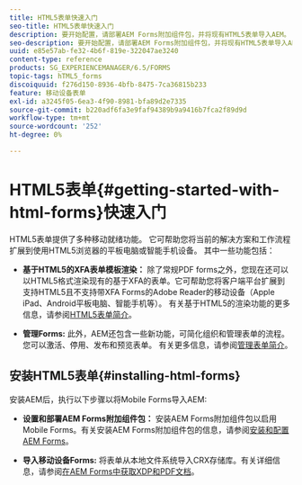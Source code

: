 ```yaml
---
title: HTML5表单快速入门
seo-title: HTML5表单快速入门
description: 要开始配置，请部署AEM Forms附加组件包，并将现有HTML5表单导入AEM。
seo-description: 要开始配置，请部署AEM Forms附加组件包，并将现有HTML5表单导入AEM。
uuid: e85e57ab-fe32-4b6f-819e-322047ae3240
content-type: reference
products: SG_EXPERIENCEMANAGER/6.5/FORMS
topic-tags: hTML5_forms
discoiquuid: f276d150-8936-4bfb-8475-7ca36815b233
feature: 移动设备表单
exl-id: a3245f05-6ea3-4f90-8981-bfa89d2e7335
source-git-commit: b220adf6fa3e9faf94389b9a9416b7fca2f89d9d
workflow-type: tm+mt
source-wordcount: '252'
ht-degree: 0%

---
```


# HTML5表单{#getting-started-with-html-forms}快速入门

HTML5表单提供了多种移动就绪功能。 它可帮助您将当前的解决方案和工作流程扩展到使用HTML5浏览器的平板电脑或智能手机设备。 其中一些功能包括：

* **基于HTML5的XFA表单模板渲染：** 除了常规PDF forms之外，您现在还可以以HTML5格式渲染现有的基于XFA的表单。它可帮助您将客户端平台扩展到支持HTML5且不支持带XFA Forms的Adobe Reader的移动设备（Apple iPad、Android平板电脑、智能手机等）。 有关基于HTML5的渲染功能的更多信息，请参阅[HTML5表单简介](/help/forms/using/introduction.md)。

* **管理Forms:** 此外，AEM还包含一些新功能，可简化组织和管理表单的流程。您可以激活、停用、发布和预览表单。 有关更多信息，请参阅[管理表单简介](/help/forms/using/introduction-managing-forms.md)。

## 安装HTML5表单{#installing-html-forms}

安装AEM后，执行以下步骤以将Mobile Forms导入AEM:

* **设置和部署AEM Forms附加组件包：** 安装AEM Forms附加组件包以启用Mobile Forms。有关安装AEM Forms附加组件包的信息，请参阅[安装和配置AEM Forms](/help/forms/using/installing-configuring-aem-forms-osgi.md)。

* **导入移动设备Forms:** 将表单从本地文件系统导入CRX存储库。有关详细信息，请参阅[在AEM Forms中获取XDP和PDF文档](/help/forms/using/get-xdp-pdf-documents-aem.md)。
